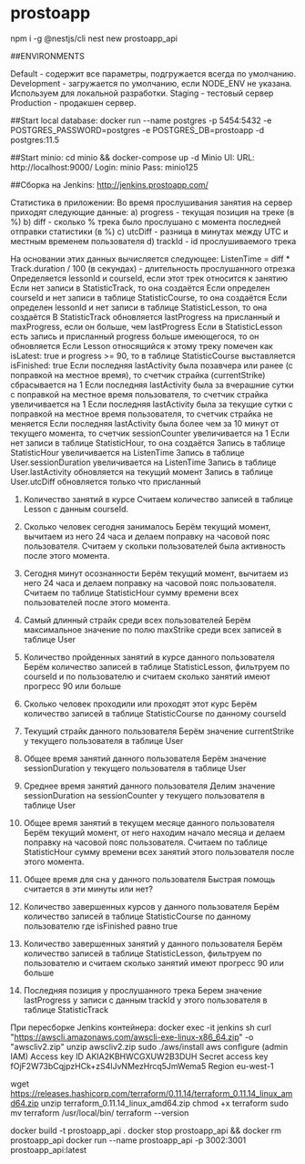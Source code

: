 # prostoapp

npm i -g @nestjs/cli
nest new prostoapp_api

##ENVIRONMENTS

Default - содержит все параметры, подгружается всегда по умолчанию.
Development - загружается по умолчанию, если NODE_ENV не указана. Используем для локальной разработки.
Staging - тестовый сервер
Production - продакшен сервер.

##Start local database:
docker run --name postgres -p 5454:5432 -e POSTGRES_PASSWORD=postgres -e POSTGRES_DB=prostoapp -d postgres:11.5

##Start minio:
cd minio && docker-compose up -d
Minio UI: URL: http://localhost:9000/ Login: minio Pass: minio125

##Сборка на Jenkins:
http://jenkins.prostoapp.com/

Статистика в приложении:
Во время прослушивания занятия на сервер приходят следующие данные:
а) progress - текущая позиция на треке (в %)
b) diff - сколько % трека было прослушано с момента последней отправки статистики (в %)
c) utcDiff - разница в минутах между UTC и местным временем пользователя
d) trackId - id прослушиваемого трека

На основании этих данных вычисляется следующее:
ListenTime = diff \* Track.duration / 100 (в секундах) - длительность прослушанного отрезка
Определяется lessonId и courseId, если этот трек относится к занятию
Если нет записи в StatisticTrack, то она создаётся
Если определен courseId и нет записи в таблице StatisticCourse, то она создаётся
Если определен lessonId и нет записи в таблице StatisticLesson, то она создаётся
В StatisticTrack обновляется lastProgress на присланный и maxProgress,
если он больше, чем lastProgress
Если в StatisticLesson есть запись и присланный progress больше имеющегося, то он обновляется
Если Lesson относящийся к этому треку помечен как isLatest: true и progress >= 90, то
в таблице StatisticCourse выставляется isFinished: true
Если последняя lastActivity была позавчера или ранее (с поправкой на местное время),
то счетчик страйка (currentStrike) сбрасывается на 1
Если последняя lastActivity была за вчерашние сутки с поправкой на местное время пользователя,
то счетчик страйка увеличивается на 1
Если последняя lastActivity была за текущие сутки с поправкой на местное время пользователя,
то счетчик страйка не меняется
Если последняя lastActivity была более чем за 10 минут от текущего момента,
то счетчик sessionCounter увеличивается на 1
Если нет записи в таблице StatisticHour, то она создаётся
Запись в таблице StatisticHour увеличивается на ListenTime
Запись в таблице User.sessionDuration увеличивается на ListenTime
Запись в таблице User.lastActivity обновляется на текущий момент
Запись в таблице User.utcDiff обновляется только что присланный

1. Количество занятий в курсе
   Считаем количество записей в таблице Lesson с данным courseId.

2. Сколько человек сегодня занималось
   Берём текущий момент, вычитаем из него 24 часа
   и делаем поправку на часовой пояс пользователя.
   Считаем у скольки пользователей была активность после этого момента.

3. Сегодня минут осознанности
   Берём текущий момент, вычитаем из него 24 часа
   и делаем поправку на часовой пояс пользователя.
   Считаем по таблице StatisticHour сумму времени всех пользователей после этого момента.

4. Самый длинный страйк среди всех пользователей
   Берём максимальное значение по полю maxStrike среди всех записей в таблице User

5. Количество пройденных занятий в курсе данного пользователя
   Берём количество записей в таблице StatisticLesson, фильтруем по courseId и по пользователю
   и считаем сколько занятий имеют прогресс 90 или больше

6. Сколько человек проходили или проходят этот курс
   Берём количество записей в таблице StatisticCourse по данному courseId

7. Текущий страйк данного пользователя
   Берём значение currentStrike у текущего пользователя в таблице User

8. Общее время занятий данного пользователя
   Берём значение sessionDuration у текущего пользователя в таблице User

9. Среднее время занятий данного пользователя
   Делим значение sessionDuration на sessionCounter у текущего пользователя в таблице User

10. Общее время занятий в текущем месяце данного пользователя
    Берём текущий момент, от него находим начало месяца
    и делаем поправку на часовой пояс пользователя.
    Считаем по таблице StatisticHour сумму времени всех занятий этого пользователя после этого момента.

11. Общее время для сна у данного пользователя
    Быстрая помощь считается в эти минуты или нет?

12. Количество завершенных курсов у данного пользователя
    Берём количество записей в таблице StatisticCourse по данному пользователю
    где isFinished равно true

13. Количество завершенных занятий у данного пользователя
    Берём количество записей в таблице StatisticLesson, фильтруем по пользователю
    и считаем сколько занятий имеют прогресс 90 или больше

14. Последняя позиция у прослушанного трека
    Берем значение lastProgress у записи с данным trackId у этого пользователя
    в таблице StatisticTrack

При пересборке Jenkins контейнера:
docker exec -it jenkins sh
curl "https://awscli.amazonaws.com/awscli-exe-linux-x86_64.zip" -o "awscliv2.zip"
unzip awscliv2.zip
sudo ./aws/install
aws configure
(admin IAM)
Access key ID AKIA2KBHWCGXUW2B3DUH
Secret access key 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
Region eu-west-1

wget https://releases.hashicorp.com/terraform/0.11.14/terraform_0.11.14_linux_amd64.zip
unzip terraform_0.11.14_linux_amd64.zip
chmod +x terraform
sudo mv terraform /usr/local/bin/
terraform --version

docker build -t prostoapp_api .
docker stop prostoapp_api && docker rm prostoapp_api
docker run --name prostoapp_api -p 3002:3001 prostoapp_api:latest
